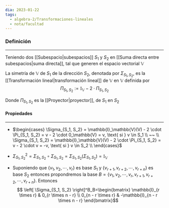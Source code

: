 ```yaml
---
dia: 2023-01-22
tags:
  - algebra-2/Transformaciones-lineales
  - nota/facultad
---
```

### Definición
---
Teniendo dos [[Subespacio|subespacios]] $S_1$ y $S_2$ en [[Suma directa entre subespacios|suma directa]], tal que generen el espacio vectorial $\mathbb{V}$

La simetría de $\mathbb{V}$ de $S_1$ de la dirección $S_2$, denotada por $\Sigma_{S_1, S_2}$, es la [[Transformación lineal|transformación lineal]] de $\mathbb{V}$ en $\mathbb{V}$ definida por 
$$\Pi_{S_1, S_2} := \mathbb{I}_\mathbb{V} - 2 \cdot \Pi_{S_1, S_2}$$

Donde $\Pi_{S_1, S_2}$ es la [[Proyector|proyector]], de $S_1$ en $S_2$

#### Propiedades 
---
 * $\begin{cases} \Sigma_{S_1, S_2} = \mathbb{I}_\mathbb{V}(V) - 2 \cdot \Pi_{S_1, S_2} = v - 2 \cdot 0_\mathbb{V} =  v, \text{ si } v \in S_1 \\  ~~ \\  \Sigma_{S_1, S_2} = \mathbb{I}_\mathbb{V}(V) - 2 \cdot \Pi_{S_1, S_2} = v - 2 \cdot v = -v, \text{ si } v \in S_2 \\  \end{cases}$
 
 *  $\Sigma^2_{S_1, S_2} = \Sigma_{S_1, S_2} \circ \Sigma_{S_1, S_2} = \Sigma_{S_1, S_2}(\Sigma_{S_1, S_2}) = \mathbb{I}_\mathbb{V}$

 * Suponiendo que $\{v_1, v_2, \cdots, v_r\}$ es base $S_1$ y $\{v_{r+1}, v_{r+2}, \cdots, v_{r+n}\}$ es base $S_2$ entonces propondremos la base $B= \{v_1, v_2, \cdots, v_r, v_{r+1}, v_{r+2}, \cdots, v_{r+n}\}$. Entonces
 	$$ \left[ \Sigma_{S_1, S_2} \right]^B_B=\begin{bmatrix} 
	\mathbb{I}_{r \times r} & 0_{r \times n - r} \\
	0_{n - r \times r}      & -\mathbb{I}_{n - r \times n - r}
	\end{bmatrix}$$ 